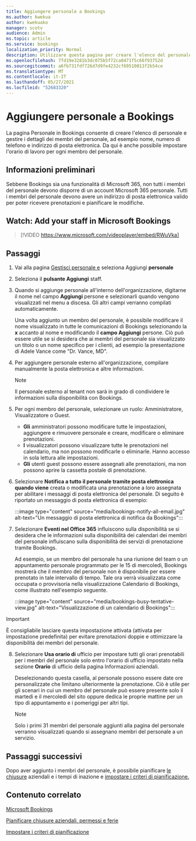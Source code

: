 ```yaml
---
title: Aggiungere personale a Bookings
ms.author: kwekua
author: kwekuako
manager: scotv
audience: Admin
ms.topic: article
ms.service: bookings
localization_priority: Normal
description: Utilizzare questa pagina per creare l'elenco del personale e per gestire i dettagli dei membri del personale, ad esempio nome, numero di telefono e indirizzo di posta elettronica.
ms.openlocfilehash: 7fd19e3281b3dc075b5f72ca0471f5c66f93752d
ms.sourcegitcommit: a6fb731fdf726d7d9fe4232cf69510013f2b54ce
ms.translationtype: MT
ms.contentlocale: it-IT
ms.lasthandoff: 05/27/2021
ms.locfileid: "52683320"
---
```

# <a name="add-staff-to-bookings"></a>Aggiungere personale a Bookings

La pagina Personale in Bookings consente di creare l'elenco di personale e gestire i dettagli dei membri del personale, ad esempio nome, numero di telefono e indirizzo di posta elettronica. Da qui è anche possibile impostare l'orario di lavoro per ogni membro del personale.

## <a name="before-you-begin"></a>Informazioni preliminari

Sebbene Bookings sia una funzionalità di Microsoft 365, non tutti i membri del personale devono disporre di un account Microsoft 365 personale. Tutti i membri del personale devono avere un indirizzo di posta elettronica valido per poter ricevere prenotazioni e pianificare le modifiche.

## <a name="watch-add-your-staff-in-microsoft-bookings"></a>Watch: Add your staff in Microsoft Bookings

> [!VIDEO https://www.microsoft.com/videoplayer/embed/RWuVka]

## <a name="steps"></a>Passaggi

1. Vai alla pagina [Gestisci personale e](https://outlook.office.com/bookings/staff) seleziona Aggiungi **personale**

2. Seleziona il **pulsante Aggiungi** staff.

3. Quando si aggiunge personale all'interno dell'organizzazione, digitarne il nome nel campo **Aggiungi** persone e selezionarli quando vengono visualizzati nel menu a discesa. Gli altri campi verranno compilati automaticamente.

    Una volta aggiunto un membro del personale, è possibile modificare il nome visualizzato in tutte le comunicazioni di Bookings selezionando la **x** accanto al nome e modificando il **campo Aggiungi** persone. Ciò può essere utile se si desidera che ai membri del personale sia visualizzato un titolo o un nome specifico per i clienti, ad esempio la presentazione di Adele Vance come "Dr. Vance, MD".

4. Per aggiungere personale esterno all'organizzazione, compilare manualmente la posta elettronica e altre informazioni.

    > [!NOTE]
    > Il personale esterno al tenant non sarà in grado di condividere le informazioni sulla disponibilità con Bookings.

5. Per ogni membro del personale, selezionare un ruolo: Amministratore, Visualizzatore o Guest.
    - **Gli** amministratori possono modificare tutte le impostazioni, aggiungere e rimuovere personale e creare, modificare o eliminare prenotazioni.
    - **I** visualizzatori possono visualizzare tutte le prenotazioni nel calendario, ma non possono modificarle o eliminarle. Hanno accesso in sola lettura alle impostazioni.
    - **Gli** utenti guest possono essere assegnati alle prenotazioni, ma non possono aprire la cassetta postale di prenotazione.

6. Selezionare **Notifica a tutto il personale tramite posta elettronica quando viene** creata o modificata una prenotazione a loro assegnata per abilitare i messaggi di posta elettronica del personale. Di seguito è riportato un messaggio di posta elettronica di esempio:

    :::image type="content" source="media/bookings-notify-all-email.jpg" alt-text="Un messaggio di posta elettronica di notifica da Bookings":::

7. Selezionare **Eventi nel Office 365** influiscono sulla disponibilità se si desidera che le informazioni sulla disponibilità dei calendari dei membri del personale influiscano sulla disponibilità dei servizi di prenotazione tramite Bookings.

    Ad esempio, se un membro del personale ha una riunione del team o un appuntamento personale programmato per le 15 di mercoledì, Bookings mostrerà che il membro del personale non è disponibile per essere prenotato in tale intervallo di tempo. Tale ora verrà visualizzata come occupata o provvisoria nella visualizzazione Calendario di Bookings, come illustrato nell'esempio seguente.

    :::image type="content" source="media/bookings-busy-tentative-view.jpg" alt-text="Visualizzazione di un calendario di Bookings":::

> [!IMPORTANT]
> È consigliabile lasciare questa impostazione attivata (attivata per impostazione predefinita) per evitare prenotazioni doppie e ottimizzare la disponibilità dei membri del personale.

8. Selezionare **Usa orario di** ufficio per impostare tutti gli orari prenotabili per i membri del personale solo entro l'orario di ufficio impostato nella sezione **Orario** di ufficio della pagina Informazioni aziendali.

    Deselezionando questa casella, al personale possono essere date ore personalizzate che limitano ulteriormente la prenotazione. Ciò è utile per gli scenari in cui un membro del personale può essere presente solo il martedì e il mercoledì del sito oppure dedica le proprie mattine per un tipo di appuntamento e i pomeriggi per altri tipi.

    > [!NOTE]
    > Solo i primi 31 membri del personale aggiunti alla pagina del personale verranno visualizzati quando si assegnano membri del personale a un servizio.

## <a name="next-steps"></a>Passaggi successivi

Dopo aver aggiunto i membri del personale, è possibile pianificare [le chiusure](schedule-closures-time-off-vacation.md) aziendali e i tempi di inazione e [impostare i criteri di pianificazione.](set-scheduling-policies.md)

## <a name="related-content"></a>Contenuto correlato

[Microsoft Bookings](bookings-overview.md)

[Pianificare chiusure aziendali, permessi e ferie](schedule-closures-time-off-vacation.md)

[Impostare i criteri di pianificazione](set-scheduling-policies.md)
